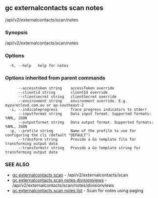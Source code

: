## gc externalcontacts scan notes

/api/v2/externalcontacts/scan/notes

### Synopsis

/api/v2/externalcontacts/scan/notes

### Options

```
  -h, --help   help for notes
```

### Options inherited from parent commands

```
      --accesstoken string    accessToken override
      --clientid string       clientId override
      --clientsecret string   clientSecret override
      --environment string    environment override. E.g. mypurecloud.com.au or ap-southeast-2
  -i, --indicateprogress      Trace progress indicators to stderr
      --inputformat string    Data input format. Supported formats: YAML, JSON
      --outputformat string   Data output format. Supported formats: YAML, JSON
  -p, --profile string        Name of the profile to use for configuring the cli (default "DEFAULT")
      --transform string      Provide a Go template file for transforming output data
      --transformstr string   Provide a Go template string for transforming output data
```

### SEE ALSO

* [gc externalcontacts scan](gc_externalcontacts_scan.html)	 - /api/v2/externalcontacts/scan
* [gc externalcontacts scan notes divisionviews](gc_externalcontacts_scan_notes_divisionviews.html)	 - /api/v2/externalcontacts/scan/notes/divisionviews
* [gc externalcontacts scan notes list](gc_externalcontacts_scan_notes_list.html)	 - Scan for notes using paging


